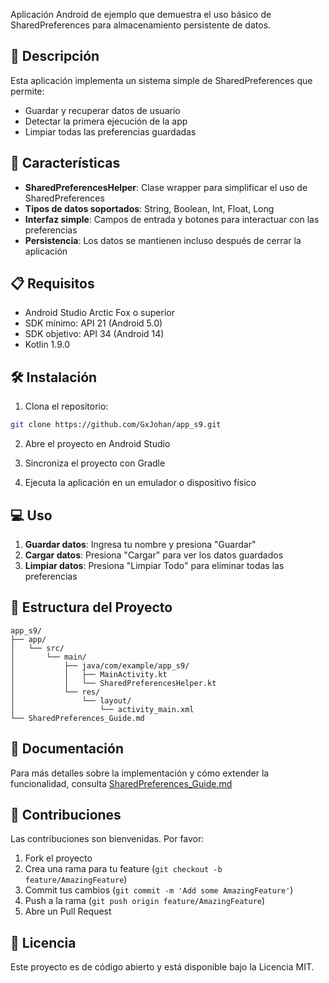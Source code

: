 

Aplicación Android de ejemplo que demuestra el uso básico de SharedPreferences para almacenamiento persistente de datos.

## 📱 Descripción

Esta aplicación implementa un sistema simple de SharedPreferences que permite:
- Guardar y recuperar datos de usuario
- Detectar la primera ejecución de la app
- Limpiar todas las preferencias guardadas

## 🚀 Características

- **SharedPreferencesHelper**: Clase wrapper para simplificar el uso de SharedPreferences
- **Tipos de datos soportados**: String, Boolean, Int, Float, Long
- **Interfaz simple**: Campos de entrada y botones para interactuar con las preferencias
- **Persistencia**: Los datos se mantienen incluso después de cerrar la aplicación

## 📋 Requisitos

- Android Studio Arctic Fox o superior
- SDK mínimo: API 21 (Android 5.0)
- SDK objetivo: API 34 (Android 14)
- Kotlin 1.9.0

## 🛠️ Instalación

1. Clona el repositorio:
```bash
git clone https://github.com/GxJohan/app_s9.git
```

2. Abre el proyecto en Android Studio

3. Sincroniza el proyecto con Gradle

4. Ejecuta la aplicación en un emulador o dispositivo físico

## 💻 Uso

1. **Guardar datos**: Ingresa tu nombre y presiona "Guardar"
2. **Cargar datos**: Presiona "Cargar" para ver los datos guardados
3. **Limpiar datos**: Presiona "Limpiar Todo" para eliminar todas las preferencias

## 📂 Estructura del Proyecto

```
app_s9/
├── app/
│   └── src/
│       └── main/
│           ├── java/com/example/app_s9/
│           │   ├── MainActivity.kt
│           │   └── SharedPreferencesHelper.kt
│           └── res/
│               └── layout/
│                   └── activity_main.xml
└── SharedPreferences_Guide.md
```

## 📖 Documentación

Para más detalles sobre la implementación y cómo extender la funcionalidad, consulta [SharedPreferences_Guide.md](SharedPreferences_Guide.md)

## 🤝 Contribuciones

Las contribuciones son bienvenidas. Por favor:
1. Fork el proyecto
2. Crea una rama para tu feature (`git checkout -b feature/AmazingFeature`)
3. Commit tus cambios (`git commit -m 'Add some AmazingFeature'`)
4. Push a la rama (`git push origin feature/AmazingFeature`)
5. Abre un Pull Request

## 📄 Licencia

Este proyecto es de código abierto y está disponible bajo la Licencia MIT.
